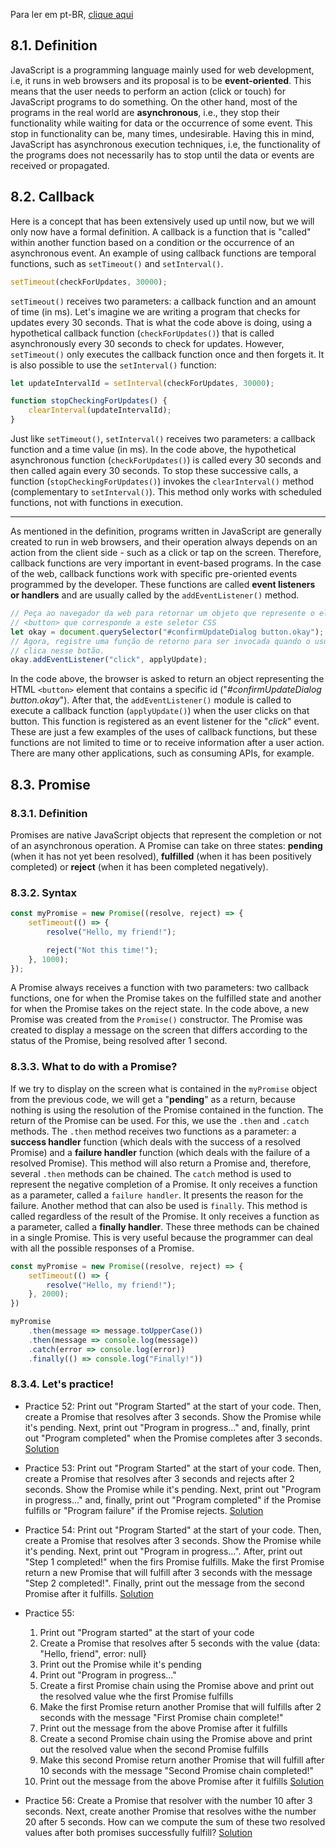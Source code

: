 Para ler em pt-BR, [clique aqui](/pt-br/js/textos/08-javascriptAssincrono)

## 8.1. Definition

JavaScript is a programming language mainly used for web development, i.e, it runs in web browsers and its proposal is to be **event-oriented**. This means that the user needs to perform an action (click or touch) for JavaScript programs to do something. On the other hand, most of the programs in the real world are **asynchronous**, i.e., they stop their functionality while waiting for data or the occurrence of some event. This stop in functionality can be, many times, undesirable.
Having this in mind, JavaScript has asynchronous execution techniques, i.e, the functionality of the programs does not necessarily has to stop until the data or events are received or propagated.

## 8.2. Callback

Here is a concept that has been extensively used up until now, but we will only now have a formal definition. A callback is a function that is "called" within another function based on a condition or the occurrence of an asynchronous event.
An example of using callback functions are temporal functions, such as `setTimeout()` and `setInterval()`.

```javascript
setTimeout(checkForUpdates, 30000);
```

`setTimeout()` receives two parameters: a callback function and an amount of time (in ms). Let's imagine we are writing a program that checks for updates every 30 seconds. That is what the code above is doing, using a hypothetical callback function (`checkForUpdates()`) that is called asynchronously every 30 seconds to check for updates. However, `setTimeout()` only executes the callback function once and then forgets it.
It is also possible to use the `setInterval()` function:

```javascript
let updateIntervalId = setInterval(checkForUpdates, 30000);

function stopCheckingForUpdates() {
    clearInterval(updateIntervalId);
}
```

Just like `setTimeout()`, `setInterval()` receives two parameters: a callback function and a time value (in ms). In the code above, the hypothetical asynchronous function (`checkForUpdates()`) is called every 30 seconds and then called again every 30 seconds. To stop these successive calls, a function (`stopCheckingForUpdates()`) invokes the `clearInterval()` method (complementary to `setInterval()`). This method only works with scheduled functions, not with functions in execution.

---

As mentioned in the definition, programs written in JavaScript are generally created to run in web browsers, and their operation always depends on an action from the client side - such as a click or tap on the screen. Therefore, callback functions are very important in event-based programs. In the case of the web, callback functions work with specific pre-oriented events programmed by the developer. These functions are called **event listeners or handlers** and are usually called by the `addEventListener()` method.

```javascript
// Peça ao navegador da web para retornar um objeto que represente o elemento HTML
// <button> que corresponde a este seletor CSS
let okay = document.querySelector("#confirmUpdateDialog button.okay");
// Agora, registre uma função de retorno para ser invocada quando o usuário
// clica nesse botão.
okay.addEventListener("click", applyUpdate);
```

In the code above, the browser is asked to return an object representing the HTML `<button>` element that contains a specific id ("*#confirmUpdateDialog button.okay*"). After that, the `addEventListener()` module is called to execute a callback function (`applyUpdate()`) when the user clicks on that button. This function is registered as an event listener for the "*click*" event.
These are just a few examples of the uses of callback functions, but these functions are not limited to time or to receive information after a user action. There are many other applications, such as consuming APIs, for example.

## 8.3. Promise

### 8.3.1. Definition

Promises are native JavaScript objects that represent the completion or not of an asynchronous operation. A Promise can take on three states: **pending** (when it has not yet been resolved), **fulfilled** (when it has been positively completed) or **reject** (when it has been completed negatively).

### 8.3.2. Syntax

```javascript
const myPromise = new Promise((resolve, reject) => {
    setTimeout(() => {
        resolve("Hello, my friend!");

        reject("Not this time!");
    }, 1000);
});
```

A Promise always receives a function with two parameters: two callback functions, one for when the Promise takes on the fulfilled state and another for when the Promise takes on the reject state. In the code above, a new Promise was created from the `Promise()` constructor. The Promise was created to display a message on the screen that differs according to the status of the Promise, being resolved after 1 second.

### 8.3.3. What to do with a Promise?

If we try to display on the screen what is contained in the `myPromise` object from the previous code, we will get a "**pending**" as a return, because nothing is using the resolution of the Promise contained in the function.
The return of the Promise can be used. For this, we use the `.then` and `.catch` methods. The `.then` method receives two functions as a parameter: a **success handler** function (which deals with the success of a resolved Promise) and a **failure handler** function (which deals with the failure of a resolved Promise). This method will also return a Promise and, therefore, several `.then` methods can be chained.
The `catch` method is used to represent the negative completion of a Promise. It only receives a function as a parameter, called a `failure handler`. It presents the reason for the failure.
Another method that can also be used is `finally`. This method is called regardless of the result of the Promise. It only receives a function as a parameter, called a **finally handler**.
These three methods can be chained in a single Promise. This is very useful because the programmer can deal with all the possible responses of a Promise.

```javascript
const myPromise = new Promise((resolve, reject) => {
    setTimeout(() => {
        resolve("Hello, my friend!");
    }, 2000);
})

myPromise
    .then(message => message.toUpperCase())
    .then(message => console.log(message))
    .catch(error => console.log(error))
    .finally(() => console.log("Finally!"))
```

### 8.3.4. **Let's practice!**  

- Practice 52: Print out "Program Started" at the start of your code. Then, create a Promise that resolves after 3 seconds. Show the Promise while it's pending. Next, print out "Program in progress..." and, finally, print out "Program completed" when the Promise completes after 3 seconds. [Solution](/en/js/practicing/p52.js)

- Practice 53: Print out "Program Started" at the start of your code. Then, create a Promise that resolves after 3 seconds and rejects after 2 seconds. Show the Promise while it's pending. Next, print out "Program in progress..." and, finally, print out "Program completed" if the Promise fulfills or "Program failure" if the Promise rejects. [Solution](/en/js/practicing/p53.js)

- Practice 54: Print out "Program Started" at the start of your code. Then, create a Promise that resolves after 3 seconds. Show the Promise while it's pending. Next, print out "Program in progress...". After, print out "Step 1 completed!" when the firs Promise fulfills. Make the first Promise return a new Promise that will fulfill after 3 seconds with the message "Step 2 completed!". Finally, print out the message from the second Promise after it fulfills. [Solution](/en/js/practicing/p54.js)

- Practice 55:
    1. Print out "Program started" at the start of your code
    2. Create a Promise that resolves after 5 seconds with the value {data: "Hello, friend", error: null}
    3. Print out the Promise while it's pending
    4. Print out "Program in progress..."
    5. Create a first Promise chain using the Promise above and print out the resolved value whe the first Promise fulfills
    6. Make the first Promise return another Promise that will fulfills after 2 seconds with the message "First Promise chain complete!"
    7. Print out the message from the above Promise after it fulfills
    8. Create a second Promise chain using the Promise above and print out the resolved value when the second Promise fulfills
    9. Make this second Promise return another Promise that will fulfill after 10 seconds with the message "Second Promise chain completed!"
    10. Print out the message from the above Promise after it fulfills [Solution](/en/js/practicing/p55.js)

- Practice 56: Create a Promise that resolver with the number 10 after 3 seconds. Next, create another Promise that resolves withe the number 20 after 5 seconds. How can we compute the sum of these two resolved values after both promises successfully fulfill? [Solution](/en/js/practicing/p56.js)
